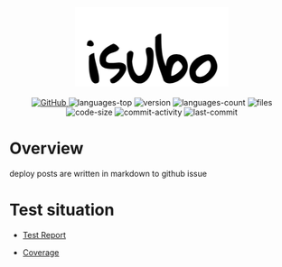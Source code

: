 <div align="center">
  <img src="assets/logo.png" />
</div>
<br/>
<div align="center">
  <a href="https://github.com/isaaxite/deploy-posts-to-github-issue/blob/main/LICENSE">
    <img alt="GitHub" src="https://img.shields.io/github/license/isaaxite/deploy-posts-to-github-issue">
  </a>
  <img src="https://img.shields.io/github/languages/top/isaaxite/deploy-posts-to-github-issue" alt="languages-top">
  <img src="https://img.shields.io/github/package-json/v/isaaxite/deploy-posts-to-github-issue" alt="version">
  <img src="https://img.shields.io/github/languages/count/isaaxite/deploy-posts-to-github-issue" alt="languages-count">
  <img src="https://img.shields.io/github/directory-file-count/isaaxite/deploy-posts-to-github-issue" alt="files">
  <img src="https://img.shields.io/github/languages/code-size/isaaxite/deploy-posts-to-github-issue" alt="code-size">
  <img src="https://img.shields.io/github/commit-activity/t/isaaxite/deploy-posts-to-github-issue" alt="commit-activity">
  <img src="https://img.shields.io/github/last-commit/isaaxite/deploy-posts-to-github-issue" alt="last-commit">
</div>

# Overview

deploy posts are written in markdown  to github issue

# Test situation

- [Test Report](https://isaaxite.github.io/deploy-posts-to-github-issue/test-report.html)

- [Coverage](https://isaaxite.github.io/deploy-posts-to-github-issue/coverage/lcov-report/index.html)
